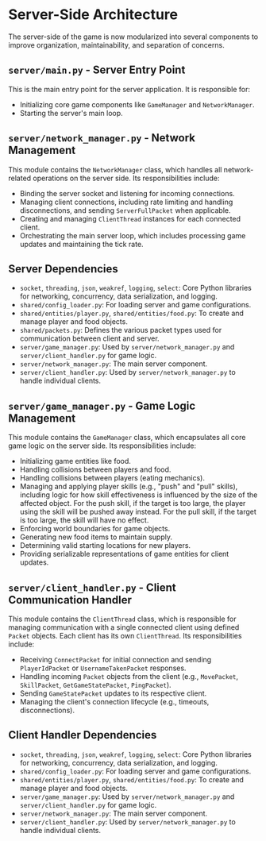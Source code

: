 # Server-Side Architecture

The server-side of the game is now modularized into several components to improve organization, maintainability, and separation of concerns.

## `server/main.py` - Server Entry Point

This is the main entry point for the server application. It is responsible for:

* Initializing core game components like `GameManager` and `NetworkManager`.
* Starting the server's main loop.

## `server/network_manager.py` - Network Management

This module contains the `NetworkManager` class, which handles all network-related operations on the server side. Its responsibilities include:

* Binding the server socket and listening for incoming connections.
* Managing client connections, including rate limiting and handling disconnections, and sending `ServerFullPacket` when applicable.
* Creating and managing `ClientThread` instances for each connected client.
* Orchestrating the main server loop, which includes processing game updates and maintaining the tick rate.

## Server Dependencies

* `socket`, `threading`, `json`, `weakref`, `logging`, `select`: Core Python libraries for networking, concurrency, data serialization, and logging.
* `shared/config_loader.py`: For loading server and game configurations.
* `shared/entities/player.py`, `shared/entities/food.py`: To create and manage player and food objects.
* `shared/packets.py`: Defines the various packet types used for communication between client and server.
* `server/game_manager.py`: Used by `server/network_manager.py` and `server/client_handler.py` for game logic.
* `server/network_manager.py`: The main server component.
* `server/client_handler.py`: Used by `server/network_manager.py` to handle individual clients.

## `server/game_manager.py` - Game Logic Management

This module contains the `GameManager` class, which encapsulates all core game logic on the server side. Its responsibilities include:

* Initializing game entities like food.
* Handling collisions between players and food.
* Handling collisions between players (eating mechanics).
* Managing and applying player skills (e.g., "push" and "pull" skills), including logic for how skill effectiveness is influenced by the size of the affected object. For the push skill, if the target is too large, the player using the skill will be pushed away instead. For the pull skill, if the target is too large, the skill will have no effect.
* Enforcing world boundaries for game objects.
* Generating new food items to maintain supply.
* Determining valid starting locations for new players.
* Providing serializable representations of game entities for client updates.

## `server/client_handler.py` - Client Communication Handler

This module contains the `ClientThread` class, which is responsible for managing communication with a single connected client using defined `Packet` objects. Each client has its own `ClientThread`. Its responsibilities include:

* Receiving `ConnectPacket` for initial connection and sending `PlayerIdPacket` or `UsernameTakenPacket` responses.
* Handling incoming `Packet` objects from the client (e.g., `MovePacket`, `SkillPacket`, `GetGameStatePacket`, `PingPacket`).
* Sending `GameStatePacket` updates to its respective client.
* Managing the client's connection lifecycle (e.g., timeouts, disconnections).

## Client Handler Dependencies

* `socket`, `threading`, `json`, `weakref`, `logging`, `select`: Core Python libraries for networking, concurrency, data serialization, and logging.
* `shared/config_loader.py`: For loading server and game configurations.
* `shared/entities/player.py`, `shared/entities/food.py`: To create and manage player and food objects.
* `server/game_manager.py`: Used by `server/network_manager.py` and `server/client_handler.py` for game logic.
* `server/network_manager.py`: The main server component.
* `server/client_handler.py`: Used by `server/network_manager.py` to handle individual clients.
